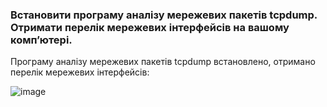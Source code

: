 ### Встановити програму аналізу мережевих пакетів tcpdump. Отримати перелік мережевих інтерфейсів на вашому комп’ютері.

Програму аналізу мережевих пакетів tcpdump встановлено, отримано перелік мережевих інтерфейсів:

![image](https://user-images.githubusercontent.com/56130345/207914897-39be2b6e-fe46-4c7c-bb5c-f8fb2c655559.png)
